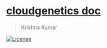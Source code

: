 # [cloudgenetics doc](https://cloudgenetics.github.io/doc/)

> Krishna Kumar

[![License](https://img.shields.io/badge/license-CC--By--SA--4.0-brightgreen.svg)](https://raw.githubusercontent.com/cloudgenetics/doc/main/LICENSE.md)